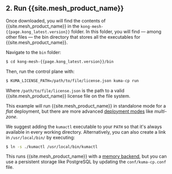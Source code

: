 <!-- Shared between Mesh installation topics: Ubuntu, Amazon Linux, RedHat, Debian, MacOS, CentOS -->
## 2. Run {{site.mesh_product_name}}
Once downloaded, you will find the contents of {{site.mesh_product_name}} in the `kong-mesh-{{page.kong_latest.version}}` folder. In this folder, you will find &mdash; among other files &mdash; the bin directory that stores all the executables for {{site.mesh_product_name}}.

Navigate to the `bin` folder:

```sh
$ cd kong-mesh-{{page.kong_latest.version}}/bin
```

Then, run the control plane with:

```sh
$ KUMA_LICENSE_PATH=/path/to/file/license.json kuma-cp run
```

Where `/path/to/file/license.json` is the path to a valid
{{site.mesh_product_name}} license file on the file system.

This example will run {{site.mesh_product_name}} in standalone mode for a _flat_
deployment, but there are more advanced [deployment modes](https://kuma.io/docs/latest/documentation/deployments/)
like _multi-zone_.

We suggest adding the `kumactl` executable to your `PATH` so that it's always
available in every working directory. Alternatively, you can also create a link
in `/usr/local/bin/` by executing:

```sh
$ ln -s ./kumactl /usr/local/bin/kumactl
```

This runs {{site.mesh_product_name}} with a [memory backend](https://kuma.io/docs/latest/documentation/backends/), 
but you can use a persistent storage like PostgreSQL by updating the `conf/kuma-cp.conf` file.
